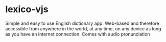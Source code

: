 # lexico-vjs

Simple and easy to use English dictionary app. Web-based and therefore accessible from anywhere in the world, at any time, on any device as long as you have an internet connection. Comes with audio pronunciation
